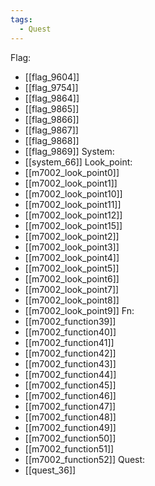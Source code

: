 ```yaml
---
tags:
  - Quest
---
```

Flag:
- [[flag_9604]]
- [[flag_9754]]
- [[flag_9864]]
- [[flag_9865]]
- [[flag_9866]]
- [[flag_9867]]
- [[flag_9868]]
- [[flag_9869]]
System:
- [[system_66]]
Look_point:
- [[m7002_look_point0]]
- [[m7002_look_point1]]
- [[m7002_look_point10]]
- [[m7002_look_point11]]
- [[m7002_look_point12]]
- [[m7002_look_point15]]
- [[m7002_look_point2]]
- [[m7002_look_point3]]
- [[m7002_look_point4]]
- [[m7002_look_point5]]
- [[m7002_look_point6]]
- [[m7002_look_point7]]
- [[m7002_look_point8]]
- [[m7002_look_point9]]
Fn:
- [[m7002_function39]]
- [[m7002_function40]]
- [[m7002_function41]]
- [[m7002_function42]]
- [[m7002_function43]]
- [[m7002_function44]]
- [[m7002_function45]]
- [[m7002_function46]]
- [[m7002_function47]]
- [[m7002_function48]]
- [[m7002_function49]]
- [[m7002_function50]]
- [[m7002_function51]]
- [[m7002_function52]]
Quest:
- [[quest_36]]

